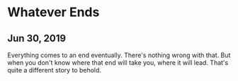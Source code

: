 # Whatever Ends
## Jun 30, 2019

Everything comes to an end eventually. There's nothing wrong with that. But when you don't
know where that end will take you, where it will lead. That's quite a different story to
behold.
